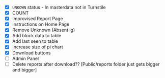 - [x] `UNKOWN` status - In masterdata not in Turnstile
- [x] COUNT
- [x] Improvised Report Page
- [x] Instructions on Home Page
- [x] Remove Unknown (Absent ig)
- [x] Add block data to table
- [x] Add last seen to table
- [x] Increase size of pi chart
- [x] Download buttons
- [ ] Admin Panel
- [ ] Delete reports after download?? [Public/reports folder just gets bigger and bigger]
